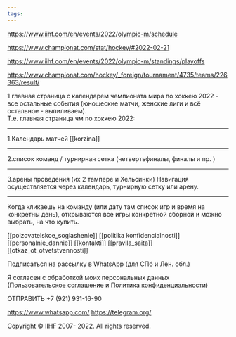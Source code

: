 ```yaml
---
tags:
---
```


https://www.iihf.com/en/events/2022/olympic-m/schedule

https://www.championat.com/stat/hockey/#2022-02-21

https://www.iihf.com/en/events/2022/olympic-m/standings/playoffs

https://www.championat.com/hockey/_foreign/tournament/4735/teams/226363/result/

1 главная страница с календарем чемпионата мира по хоккею 2022 - все остальные события (юношеские матчи, женские лиги и всё остальное - выпиливаем).  
Т.е. главная страница чм по хоккею 2022:  

----

1.Календарь матчей
[[korzina]]

----

2.список команд / турнирная сетка (четвертьфиналы, финалы и пр. )  

---

3.арены проведения (их 2 тампере и Хельсинки)
Навигация осуществляется через календарь, турнирную сетку или арену.

---
  
Когда кликаешь на команду (или дату там список игр и время на конкретны день), открываются все игры конкретной сборной и можно выбрать, на что купить.

[[polzovatelskoe_soglashenie]]
[[politika konfidencialnosti]]
[[personalnie_dannie]]
[[kontakti]]
[[pravila_saita]]
[[otkaz_ot_otvetstvennosti]]

Подписаться на рассылку в WhatsApp (для СПб и Лен. обл.)

Я согласен с обработкой моих персональных данных ([Пользовательское соглашение](https://biletoved.com/registraciya/agreement) и [Политика конфиденциальности](https://biletoved.com/politiki-konfidencialnosti))

ОТПРАВИТЬ
+7 (921) 931-16-90

https://www.whatsapp.com/
https://telegram.org/

Copyright © IIHF 2007- 2022. All rights reserved.